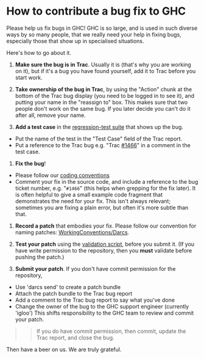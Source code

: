 # How to contribute a bug fix to GHC



Please help us fix bugs in GHC!  GHC is so large, and is used in such diverse ways by so many people, that we really need your help in fixing bugs, especially those that show up in specialised situations.



Here's how to go about it.


1. **Make sure the bug is in Trac**.  Usually it is (that's why you are working on it), but if it's a bug you have found yourself, add it to Trac before you start work.  

1. **Take ownership of the bug in Trac**, by using the "Action" chunk at the bottom of the Trac bug display (you need to be logged in to see it), and putting your name in the "reassign to" box.  This makes sure that two people don't work on the same bug.  If you later decide you can't do it after all, remove your name.

1. **Add a test case** in the [regression-test suite](building/running-tests) that shows up the bug.  

  - Put the name of the test in the "Test Case" field of the Trac report.  
  - Put a reference to the Trac bug e.g. "Trac [\#1466](https://gitlab.staging.haskell.org/ghc/ghc/issues/1466)" in a comment in the test case.

1. **Fix the bug**!

  - Please follow our [coding conventions](working-conventions#)
  - Comment your fix in the source code, and include a reference to the bug ticket number, e.g. "`#1466`" (this helps when grepping for the fix later).  It is often helpful to give a small example code fragment that demonstrates the need for your fix.  This isn't always relevant; sometimes you are fixing a plain error, but often it's more subtle than that.

1. **Record a patch** that embodies your fix.  Please follow our convention for naming patches: [WorkingConventions/Darcs](working-conventions/darcs#).

1. **Test your patch** using the [validation script](testing-patches), before you submit it.  (If you have write permission to the repository, then you **must** validate before pushing the patch.)

1. **Submit your patch**.  If you don't have commit permission for the repository, 

  - Use 'darcs send' to create a patch bundle
  - Attach the patch bundle to the Trac bug report
  - Add a comment to the Trac bug report to say what you've done
  - Change the owner of the bug to the GHC support engineer (currently 'igloo')
    This shifts responsibility to the GHC team to review and commit your patch.


  


>
> >
> >
> > If you do have commit permission, then commit, update the Trac report, and close the bug.
> >
> >
>


Then have a beer on us.  We are truly grateful.


